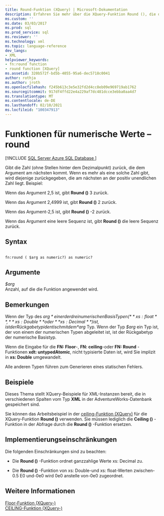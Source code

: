 ```yaml
---
title: Round-Funktion (XQuery) | Microsoft-Dokumentation
description: Erfahren Sie mehr über die XQuery-Funktion Round (), die die Zahl zurückgibt, die keine Bruchteile hat, die dem angegebenen Argument am nächsten sind.
ms.custom: ''
ms.date: 03/03/2017
ms.prod: sql
ms.prod_service: sql
ms.reviewer: ''
ms.technology: xml
ms.topic: language-reference
dev_langs:
- XML
helpviewer_keywords:
- fn:round function
- round function [XQuery]
ms.assetid: 320b572f-bd5b-4055-95a6-dec5718c0041
author: rothja
ms.author: jroth
ms.openlocfilehash: f245b613c3e5e32fd2d4cc8eb09e969719ab1762
ms.sourcegitcommit: 917df4ffd22e4a229af7dc481dcce3ebba0aa4d7
ms.translationtype: MT
ms.contentlocale: de-DE
ms.lasthandoff: 02/10/2021
ms.locfileid: "100347913"
---
```

# <a name="numeric-values-functions---round"></a>Funktionen für numerische Werte – round
[!INCLUDE [SQL Server Azure SQL Database ](../includes/applies-to-version/sqlserver.md)]

  Gibt die Zahl (ohne Stellen hinter dem Dezimalpunkt) zurück, die dem Argument am nächsten kommt. Wenn es mehr als eine solche Zahl gibt, wird diejenige zurückgegeben, die am nächsten an der positiv unendlichen Zahl liegt. Beispiel:  
  
 Wenn das Argument 2,5 ist, gibt **Round ()** 3 zurück.  
  
 Wenn das Argument 2,4999 ist, gibt **Round ()** 2 zurück.  
  
 Wenn das Argument-2,5 ist, gibt **Round ()** -2 zurück.  
  
 Wenn das Argument eine leere Sequenz ist, gibt **Round ()** die leere Sequenz zurück.  
  
## <a name="syntax"></a>Syntax  
  
```  
  
fn:round ( $arg as numeric?) as numeric?  
```  
  
## <a name="arguments"></a>Argumente  
 *$arg*  
 Anzahl, auf die die Funktion angewendet wird.  
  
## <a name="remarks"></a>Bemerkungen  
 Wenn der Typ des *$arg* einer der drei numerischen Basis Typen ( **xs: float**, **xs: Double** oder **xs: Decimal**) ist, ist der Rückgabetyp identisch mit dem *$arg* Typ. Wenn der Typ *$arg* ein Typ ist, der von einem der numerischen Typen abgeleitet ist, ist der Rückgabetyp der numerische Basistyp.  
  
 Wenn die Eingabe für die **FN: Floor**-, **FN: ceiling**-oder **FN: Round** -Funktionen **xdt: untypedAtomic**, nicht typisierte Daten ist, wird Sie implizit in **xs: Double** umgewandelt.  
  
 Alle anderen Typen führen zum Generieren eines statischen Fehlers.  
  
## <a name="examples"></a>Beispiele  
 Dieses Thema stellt XQuery-Beispiele für XML-Instanzen bereit, die in verschiedenen Spalten vom Typ **XML** in der AdventureWorks-Datenbank gespeichert sind.  
  
 Sie können das Arbeitsbeispiel in der [ceiling-Funktion (XQuery)](../xquery/numeric-values-functions-ceiling.md) für die XQuery-Funktion **Round ()** verwenden. Sie müssen lediglich die **Ceiling ()** -Funktion in der Abfrage durch die **Round ()** -Funktion ersetzen.  
  
## <a name="implementation-limitations"></a>Implementierungseinschränkungen  
 Die folgenden Einschränkungen sind zu beachten:  
  
-   Die **Round ()** -Funktion ordnet ganzzahlige Werte xs: Decimal zu.  
  
-   Die **Round ()** -Funktion von xs: Double-und xs: float-Werten zwischen-0.5 E0 und-0e0 wird 0e0 anstelle von-0e0 zugeordnet.  
  
## <a name="see-also"></a>Weitere Informationen  
 [Floor-Funktion &#40;XQuery-&#41;](../xquery/numeric-values-functions-floor.md)   
 [CEILING-Funktion &#40;XQuery-&#41;](../xquery/numeric-values-functions-ceiling.md)  
  
  
